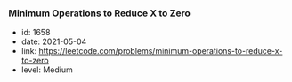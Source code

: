 ### Minimum Operations to Reduce X to Zero

* id: 1658
* date: 2021-05-04
* link: https://leetcode.com/problems/minimum-operations-to-reduce-x-to-zero
* level: Medium
